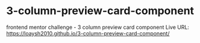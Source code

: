 # 3-column-preview-card-component
frontend mentor challenge - 3 column preview card component Live URL: https://loaysh2010.github.io/3-column-preview-card-component/
